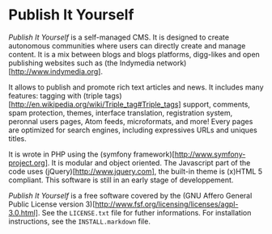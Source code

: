 Publish It Yourself
===================

_Publish It Yourself_ is a self-managed CMS.
It is designed to create autonomous communities where users can directly create and manage content.
It is a mix between blogs and blogs platforms, digg-likes and open publishing websites such as (the Indymedia network)[http://www.indymedia.org].

It allows to publish and promote rich text articles and news. It includes many features: tagging with (triple tags)[http://en.wikipedia.org/wiki/Triple_tag#Triple_tags] support, comments, spam protection, themes, interface translation, registration system, peronnal users pages, Atom feeds, microformats,  and more!
Every pages are optimized for search engines, including expressives URLs and uniques titles.

It is wrote in PHP using the (symfony framework)[http://www.symfony-project.org]. It is modular and object oriented.
The Javascript part of the code uses (jQuery)[http://www.jquery.com], the built-in theme is (x)HTML 5 compliant.
This software is still in an early stage of developpement.

_Publish It Yourself_ is a free software covered by the (GNU Affero General Public License version 3)[http://www.fsf.org/licensing/licenses/agpl-3.0.html]. See the ``LICENSE.txt`` file for futher informations.
For installation instructions, see the ``INSTALL.markdown`` file.